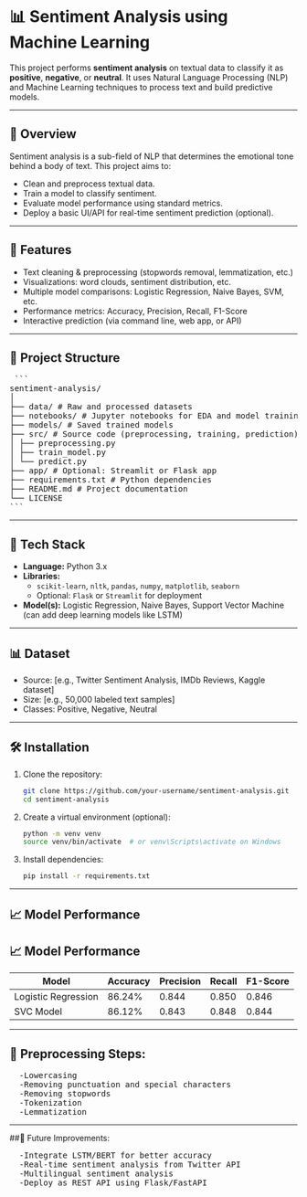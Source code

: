 # 📊 Sentiment Analysis using Machine Learning

This project performs **sentiment analysis** on textual data to classify it as **positive**, **negative**, or **neutral**. It uses Natural Language Processing (NLP) and Machine Learning techniques to process text and build predictive models.

---

## 🧠 Overview

Sentiment analysis is a sub-field of NLP that determines the emotional tone behind a body of text. This project aims to:
- Clean and preprocess textual data.
- Train a model to classify sentiment.
- Evaluate model performance using standard metrics.
- Deploy a basic UI/API for real-time sentiment prediction (optional).

---

## 🚀 Features

- Text cleaning & preprocessing (stopwords removal, lemmatization, etc.)
- Visualizations: word clouds, sentiment distribution, etc.
- Multiple model comparisons: Logistic Regression, Naive Bayes, SVM, etc.
- Performance metrics: Accuracy, Precision, Recall, F1-Score
- Interactive prediction (via command line, web app, or API)

---

## 📂 Project Structure
<pre lang="markdown"> ```
sentiment-analysis/
│
├── data/ # Raw and processed datasets
├── notebooks/ # Jupyter notebooks for EDA and model training
├── models/ # Saved trained models
├── src/ # Source code (preprocessing, training, prediction)
│ ├── preprocessing.py
│ ├── train_model.py
│ └── predict.py
├── app/ # Optional: Streamlit or Flask app
├── requirements.txt # Python dependencies
├── README.md # Project documentation
└── LICENSE
``` </pre>

---

## 🧰 Tech Stack

- **Language:** Python 3.x
- **Libraries:**
  - `scikit-learn`, `nltk`, `pandas`, `numpy`, `matplotlib`, `seaborn`
  - Optional: `Flask` or `Streamlit` for deployment
- **Model(s):** Logistic Regression, Naive Bayes, Support Vector Machine (can add deep learning models like LSTM)

---

## 📊 Dataset

- Source: [e.g., Twitter Sentiment Analysis, IMDb Reviews, Kaggle dataset]
- Size: [e.g., 50,000 labeled text samples]
- Classes: Positive, Negative, Neutral

---

## 🛠️ Installation

1. Clone the repository:
   ```bash
   git clone https://github.com/your-username/sentiment-analysis.git
   cd sentiment-analysis
   
2. Create a virtual environment (optional):
   ```bash
   python -m venv venv
   source venv/bin/activate  # or venv\Scripts\activate on Windows

3. Install dependencies:
   ```bash
   pip install -r requirements.txt

---

## 📈 Model Performance

## 📈 Model Performance

| Model                | Accuracy | Precision | Recall | F1-Score |
|---------------------|----------|-----------|--------|----------|
| Logistic Regression | 86.24%   | 0.844     | 0.850  | 0.846    |
| SVC Model           | 86.12%   | 0.843     | 0.848  | 0.844    |

---

## 🧼 Preprocessing Steps:
<pre lang="markdown">
  -Lowercasing
  -Removing punctuation and special characters
  -Removing stopwords
  -Tokenization
  -Lemmatization
</pre>
---

##📌 Future Improvements:
<pre lang="markdown">
  -Integrate LSTM/BERT for better accuracy
  -Real-time sentiment analysis from Twitter API
  -Multilingual sentiment analysis
  -Deploy as REST API using Flask/FastAPI
</pre>


